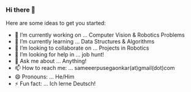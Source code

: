### Hi there 👋

Here are some ideas to get you started:

- 🔭 I’m currently working on ... Computer Vision & Robotics Problems
- 🌱 I’m currently learning ... Data Structures & Algorithms
- 👯 I’m looking to collaborate on ... Projects in Robotics
- 🤔 I’m looking for help in ... job hunt!
- 💬 Ask me about ... Anything!
- 📫 How to reach me: ... sameeerpusegaonkar(at)gmail(dot)com
- 😄 Pronouns: ... He/Him
- ⚡ Fun fact: ... Ich lerne Deutsch!
